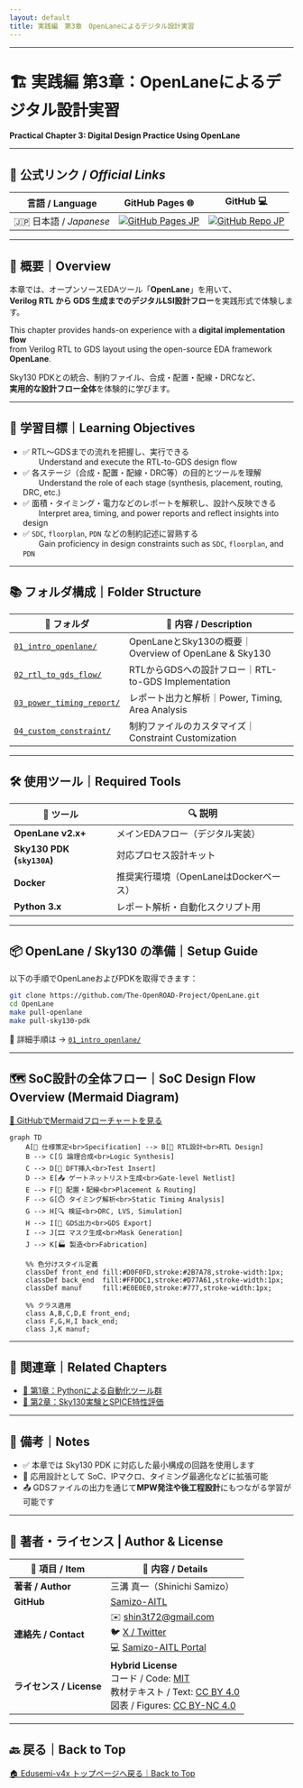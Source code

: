 ```yaml
---
layout: default
title: 実践編　第3章　OpenLaneによるデジタル設計実習
---
```


---

# 🏗️ 実践編 第3章：OpenLaneによるデジタル設計実習  
**Practical Chapter 3: Digital Design Practice Using OpenLane**

---

## 🔗 公式リンク / *Official Links*

| 言語 / Language | GitHub Pages 🌐 | GitHub 💻 |
|-----------------|----------------|-----------|
| 🇯🇵 日本語 / *Japanese* | [![GitHub Pages JP](https://img.shields.io/badge/GitHub%20Pages-日本語版-brightgreen?logo=github)](https://samizo-aitl.github.io/Edusemi-v4x/e_chapter3_openlane_practice/) | [![GitHub Repo JP](https://img.shields.io/badge/GitHub-日本語版-blue?logo=github)](https://github.com/Samizo-AITL/Edusemi-v4x/tree/main/e_chapter3_openlane_practice) |

---

## 📘 概要｜Overview

本章では、オープンソースEDAツール「**OpenLane**」を用いて、  
**Verilog RTL から GDS 生成までのデジタルLSI設計フロー**を実践形式で体験します。  

This chapter provides hands-on experience with a **digital implementation flow**  
from Verilog RTL to GDS layout using the open-source EDA framework **OpenLane**.

Sky130 PDKとの統合、制約ファイル、合成・配置・配線・DRCなど、  
**実用的な設計フロー全体**を体験的に学びます。

---

## 🎯 学習目標｜Learning Objectives

- ✅ RTL〜GDSまでの流れを把握し、実行できる  
  Understand and execute the RTL-to-GDS design flow  
- ✅ 各ステージ（合成・配置・配線・DRC等）の目的とツールを理解  
  Understand the role of each stage (synthesis, placement, routing, DRC, etc.)  
- ✅ 面積・タイミング・電力などのレポートを解釈し、設計へ反映できる  
  Interpret area, timing, and power reports and reflect insights into design  
- ✅ `SDC`, `floorplan`, `PDN` などの制約記述に習熟する  
  Gain proficiency in design constraints such as `SDC`, `floorplan`, and `PDN`

---

## 📚 フォルダ構成｜Folder Structure

| 📁 フォルダ | 📄 内容 / Description |
|------------|---------------------------|
| [`01_intro_openlane/`](01_intro_openlane/README.md) | OpenLaneとSky130の概要｜Overview of OpenLane & Sky130 |
| [`02_rtl_to_gds_flow/`](02_rtl_to_gds_flow/README.md) | RTLからGDSへの設計フロー｜RTL-to-GDS Implementation |
| [`03_power_timing_report/`](03_power_timing_report/README.md) | レポート出力と解析｜Power, Timing, Area Analysis |
| [`04_custom_constraint/`](04_custom_constraint/README.md) | 制約ファイルのカスタマイズ｜Constraint Customization |

---

## 🛠️ 使用ツール｜Required Tools

| 🧩 ツール | 🔍 説明 |
|----------|---------------------------|
| **OpenLane v2.x+** | メインEDAフロー（デジタル実装） |
| **Sky130 PDK (`sky130A`)** | 対応プロセス設計キット |
| **Docker** | 推奨実行環境（OpenLaneはDockerベース） |
| **Python 3.x** | レポート解析・自動化スクリプト用 |

---

## 📦 OpenLane / Sky130 の準備｜Setup Guide

以下の手順でOpenLaneおよびPDKを取得できます：

```bash
git clone https://github.com/The-OpenROAD-Project/OpenLane.git
cd OpenLane
make pull-openlane
make pull-sky130-pdk
```

🔎 詳細手順は → [`01_intro_openlane/`](01_intro_openlane/README.md)

---

## 🗺️ SoC設計の全体フロー｜SoC Design Flow Overview (Mermaid Diagram)

 [📎 GitHubでMermaidフローチャートを見る](https://github.com/Samizo-AITL/Edusemi-v4x/blob/main/e_chapter3_openlane_practice/README.md)

```mermaid
graph TD
    A[📝 仕様策定<br>Specification] --> B[🔧 RTL設計<br>RTL Design]
    B --> C[🔃 論理合成<br>Logic Synthesis]
    C --> D[🧪 DFT挿入<br>Test Insert]
    D --> E[📤 ゲートネットリスト生成<br>Gate-level Netlist]
    E --> F[📐 配置・配線<br>Placement & Routing]
    F --> G[⏱️ タイミング解析<br>Static Timing Analysis]
    G --> H[🔍 検証<br>DRC, LVS, Simulation]
    H --> I[💾 GDS出力<br>GDS Export]
    I --> J[🎞️ マスク生成<br>Mask Generation]
    J --> K[🏭 製造<br>Fabrication]

    %% 色分けスタイル定義
    classDef front_end fill:#D0F0FD,stroke:#2B7A78,stroke-width:1px;
    classDef back_end  fill:#FFDDC1,stroke:#D77A61,stroke-width:1px;
    classDef manuf     fill:#E0E0E0,stroke:#777,stroke-width:1px;

    %% クラス適用
    class A,B,C,D,E front_end;
    class F,G,H,I back_end;
    class J,K manuf;
```

---

## 🔗 関連章｜Related Chapters

- [📁 第1章：Pythonによる自動化ツール群](../e_chapter1_python_automation_tools/README.md)  
- [📁 第2章：Sky130実験とSPICE特性評価](../e_chapter2_sky130_experiments/README.md)

---

## 📝 備考｜Notes

- ✅ 本章では Sky130 PDK に対応した最小構成の回路を使用します  
- 🔁 応用設計として SoC、IPマクロ、タイミング最適化などに拡張可能  
- 📤 GDSファイルの出力を通じて**MPW発注や後工程設計**にもつながる学習が可能です

---

## 👤 **著者・ライセンス | Author & License**

| 📌 項目 / Item | 📄 内容 / Details |
|------|------|
| **著者 / Author** | 三溝 真一（Shinichi Samizo） |
| **GitHub** | [Samizo-AITL](https://github.com/Samizo-AITL) |
| **連絡先 / Contact** | ✉️ [shin3t72@gmail.com](mailto:shin3t72@gmail.com)<br>🐦 [X / Twitter](https://x.com/shin3t72)<br>💻 [Samizo-AITL Portal](https://samizo-aitl.github.io/) |
| **ライセンス / License** | **Hybrid License**<br>コード / Code: [MIT](https://opensource.org/licenses/MIT)<br>教材テキスト / Text: [CC BY 4.0](https://creativecommons.org/licenses/by/4.0/)<br>図表 / Figures: [CC BY-NC 4.0](https://creativecommons.org/licenses/by-nc/4.0/) |

---

## 🔙 戻る｜Back to Top

[🏠 Edusemi-v4x トップページへ戻る｜Back to Top](../README.md)
